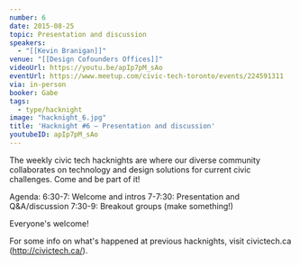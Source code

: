 ```yaml
---
number: 6
date: 2015-08-25
topic: Presentation and discussion
speakers:
  - "[[Kevin Branigan]]"
venue: "[[Design Cofounders Offices]]"
videoUrl: https://youtu.be/apIp7pM_sAo
eventUrl: https://www.meetup.com/civic-tech-toronto/events/224591311
via: in-person
booker: Gabe
tags:
  - type/hacknight
image: "hacknight_6.jpg"
title: 'Hacknight #6 – Presentation and discussion'
youtubeID: apIp7pM_sAo
---
```


The weekly civic tech hacknights are where our diverse community collaborates on technology and design solutions for current civic challenges. Come and be part of it!

Agenda:
6:30-7: Welcome and intros
7-7:30: Presentation and Q&A/discussion
7:30-9: Breakout groups (make something!)

Everyone's welcome!

For some info on what's happened at previous hacknights, visit civictech.ca (http://civictech.ca/).